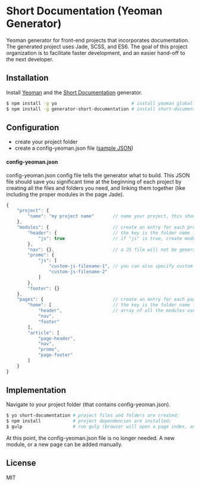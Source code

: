 # Short Documentation (Yeoman Generator)

Yeoman generator for front-end projects that incorporates documentation. The generated project uses Jade, SCSS, and ES6. The goal of this project organization is to facilitate faster development, and an easier hand-off to the next developer.

## Installation

Install [Yeoman](http://yeoman.io) and the [Short Documentation](https://github.com/Longfilename/ShortDocumentation) generator.

```bash
$ npm install -g yo                            # install yeoman globally;
$ npm install -g generator-short-documentation # install short-documentation globally;
```

## Configuration

* create your project folder
* create a config-yeoman.json file ([sample JSON](./sample-config-yeoman.json))

#### config-yeoman.json

config-yeoman.json config file tells the generator what to build. This JSON file should save you significant time at the beginning of each project by creating all the files and folders you need, and linking them together (like including the proper modules in the page Jade).

```javascript
{
    "project": {
        "name": "my project name"       // name your project, this shows up in the readme;
    },
    "modules": {                        // create an entry for each project module;
        "header": {                     // the key is the folder name for this module;
            "js": true                  // if "js" is true, create module.js for this module;
        },
        "nav": {},                      // a JS file will not be generated for this module;
        "promo": {
            "js": [
                "custom-js-filename-1", // you can also specify custom names for your JavaScript files;
                "custom-js-filename-2"
            ]
        },
        "footer": {}
    },
    "pages": {                          // create an entry for each page in this project;
        "home": [                       // the key is the folder name for this page;
            "header",                   // array of all the modules used in this page;
            "nav",
            "footer"
        ],
        "article": [
            "page-header",
            "nav",
            "promo",
            "page-footer"
        ]
    }
}
```

## Implementation

Navigate to your project folder (that contains config-yeoman.json).

```bash
$ yo short-documentation # project files and folders are created;
$ npm install            # project dependencies are installed;
$ gulp                   # run gulp (browser will open a page index, and the documentation);
```

At this point, the config-yeoman.json file is no longer needed. A new module, or a new page can be added manually.

## License

MIT
